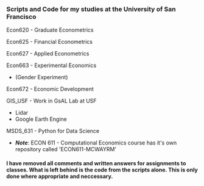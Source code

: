 ### Scripts and Code for my studies at the University of San Francisco

Econ620 - Graduate Econometrics

Econ625 - Financial Econometrics

Econ627 - Applied Econometrics

Econ663 - Experimental Economics
- (Gender Experiment)           

Econ672 - Economic Development

GIS_USF - Work in GsAL Lab at USF
- Lidar
- Google Earth Engine

MSDS_631 - Python for Data Science

- _**Note**_: ECON 611 - Computational Economics course has it's own repository called 'ECON611-MCWAYRM'

#### I have removed all comments and written answers for assignments to classes. What is left behind is the code from the scripts alone. This is only done where appropriate and neccessary.
